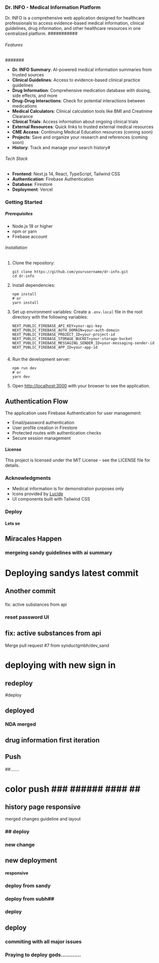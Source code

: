 ### Dr. INFO - Medical Information Platform

Dr. INFO is a comprehensive web application designed for healthcare professionals to access evidence-based medical information, clinical guidelines, drug information, and other healthcare resources in one centralized platform.
###########
###### Features
#######
- **Dr. INFO Summary**: AI-powered medical information summaries from trusted sources
- **Clinical Guidelines**: Access to evidence-based clinical practice guidelines 
- **Drug Information**: Comprehensive medication database with dosing, side effects, and more
- **Drug-Drug Interactions**: Check for potential interactions between medications
- **Medical Calculators**: Clinical calculation tools like BMI and Creatinine Clearance
- **Clinical Trials**: Access information about ongoing clinical trials
- **External Resources**: Quick links to trusted external medical resources
- **CME Access**: Continuing Medical Education resources (coming soon)
- **Projects**: Save and organize your research and references (coming soon)
- **History**: Track and manage your search history#

###### Tech Stack
####
- **Frontend**: Next.js 14, React, TypeScript, Tailwind CSS
- **Authentication**: Firebase Authentication
- **Database**: Firestore
- **Deployment**: Vercel

### Getting Started

##### Prerequisites

- Node.js 18 or higher
- npm or yarn
- Firebase account

###### Installation

1. Clone the repository:
   ```
   git clone https://github.com/yourusername/dr-info.git
   cd dr-info
   ```

2. Install dependencies:
   ```
   npm install
   # or
   yarn install
   ```

3. Set up environment variables:
   Create a `.env.local` file in the root directory with the following variables:
   ```
   NEXT_PUBLIC_FIREBASE_API_KEY=your-api-key
   NEXT_PUBLIC_FIREBASE_AUTH_DOMAIN=your-auth-domain
   NEXT_PUBLIC_FIREBASE_PROJECT_ID=your-project-id
   NEXT_PUBLIC_FIREBASE_STORAGE_BUCKET=your-storage-bucket
   NEXT_PUBLIC_FIREBASE_MESSAGING_SENDER_ID=your-messaging-sender-id
   NEXT_PUBLIC_FIREBASE_APP_ID=your-app-id
   ```
#####
4. Run the development server:
   ```
   npm run dev
   # or
   yarn dev
   ```

5. Open [http://localhost:3000](http://localhost:3000) with your browser to see the application.

## Authentication Flow

The application uses Firebase Authentication for user management:
- Email/password authentication
- User profile creation in Firestore
- Protected routes with authentication checks
- Secure session management

#### License

This project is licensed under the MIT License - see the LICENSE file for details.

### Acknowledgments

- Medical information is for demonstration purposes only
- Icons provided by [Lucide](https://lucide.dev/)
- UI components built with Tailwind CSS 


### Deploy
#### Lets se

## Miracales Happen

### mergeing sandy guidelines with ai summary
# Deploying sandys latest commit 
## Another commit
###
##### 
fix: active substances from api
### reset password UI

## fix: active substances from api

#### ######
Merge pull request #7 from synductgmbh/dev_sand
# deploying with new sign in
## redeploy
#deploy

## deployed
### NDA merged

## drug information first iteration
##
## Push
####
##.......
# color push ### ###### #### ## ###
## history page responsive
merged changes guideline and layout
### ## deploy ###
### new change 
## new deployment
#### responsive
### deploy from sandy
### deploy from subh##
### deploy
## deploy
### commiting with all major issues

### Praying to deploy gods............
